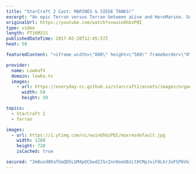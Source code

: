 ```yaml
---
title: "StarCraft 2 Cast: MARINES & SIEGE TANKS!"
excerpt: "An epic Terran versus Terran between aLive and HeroMarine. Subscribe for more videos: http://lowko.tv/youtube More StarCraft 2 Casts: https://goo.gl/QHyc0B  Terran versus Terran is a very complicated match-up. In this video I talk about the different strategies that are available, as well as cast a professional"
originalUrl: https://youtube.com/watch?v=wuin6hbzPQI
type: video
length: PT16M31S
publishedDateTime: 2017-02-28T12:45:57Z
heat: 50

featuredContent: "<iframe width=\"800\" height=\"500\" frameborder=\"0\" src=\"https://www.youtube.com/embed/wuin6hbzPQI\" allow=\"accelerometer; autoplay; encrypted-media; gyroscope; picture-in-picture\" allowfullscreen></iframe>"

provider:
  name: LowkoTV
  domain: lowko.tv
  images:
    - url: https://everyday-cc.github.io/starcraft2/assets/images/organizations/lowko.tv-50x50.jpg
      width: 50
      height: 50

topics:
  - StarCraft 2
  - Terran

images:
  - url: https://i.ytimg.com/vi/wuin6hbzPQI/maxresdefault.jpg
    width: 1280
    height: 720
    isCached: true

secured: "2m8uxd8KafUaQD5LGM4pOCbwdZJScZxn9oeU0zLt8CMpJxiF8LkrJuFSP6Vk3M7zjuIjZ51N0t8XFmLJd6PttMDDzvxWfNQECqs2R3PIPueubOkOjlk7t+bqFVPBLtjnPXAlFn+YPDXH302OTa6sggAV43AE+QMq+CQ40jgB8EfganjWVmyy+pS4djvQxD2a4Ns9cQJv4l47G74C3kVlxIpRcwqDH1j6tnjFj79E0FvazySC+DebByCvvcEH4GoklDOwBc4BZpzgPMsBXMZYLWzDbdbXKFvzfLulDZmiYMwnnLaDiGRZMoy1cWxUigIEWdwki1Ly4BTcc86aRR7iR7q58rjUDDvxnqkT4kCOUFBUbRAAyTpWJeY/8OEzneUc66z4n6U6wt27OuSSxVZbJlJKU2S/9niWMIgBM+7zhPLvJh96a6wbrjCAdwgH1aka;L1B5igQEoIc7Jn6/z1EfjQ=="
---
```


